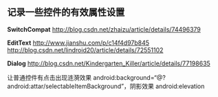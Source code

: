 ## 记录一些控件的有效属性设置


**SwitchCompat**  http://blog.csdn.net/zhaizu/article/details/74496379

**EditText**  http://www.jianshu.com/p/c14f4d97b845
http://blog.csdn.net/lindroid20/article/details/72551102

**Dialog**
http://blog.csdn.net/Kindergarten_Killer/article/details/77198635


让普通控件有点击出现涟漪效果 android:background=“@?android:attar/selectableItemBackground”，阴影效果
android:elevation
